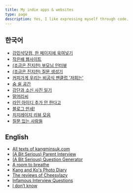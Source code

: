 ```yaml
---
title: My indie apps & websites
type: page
description: Yes, I like expressing myself through code. 
---
```


<style>
time, footer {
display: none;
}
</style>

## 한국어
- [강민석닷컴, 한 페이지에 욱여넣기](https://kangminsuk.com/all-texts/)
- [작은배 웹사이트](https://jagunbae.com)
- [(조금은 진지한) 부모님 인터뷰](https://kangminsuk.com/ko/interview/)
- [(조금은 진지한) 질문 생성기](https://kangminsuk.com/ko/conversation/)
- [커피가게 우리는 비공식 팬클럽 '저희는'](https://wooreenoon.bearblog.dev)
- [숨 쉴 공간](https://room.kangminsuk.com)
- [강단과 소신 사진 일기](https://us.jagunbae.com)
- [말머리씨](https://kangminsuk.com/mal/)
- [라인 아이디 추가 안 한다고](https://texts.bearblog.dev)
- [블로그 만세!](https://blogmansae.netlify.app)
- [치지레이지 리뷰 모음](https://reviews.cheesylazy.com)
- [질문 있는 사람들](https://questions.jagunbae.com)
## English
- [All texts of kangminsuk.com](https://kangminsuk.com/all-texts/)
- [(A Bit Serious) Parent Interview](https://kangminsuk.com/interview/)
- [(A Bit Serious) Question Generator](https://kangminsuk.com/blog/my-tools/)
- [A room to breathe](https://room.kangminsuk.com)
- [Kang and Ko's Photo Diary](https://us.jagunbae.com)
- [The reviews of Cheesylazy](https://reviews.cheesylazy.com)
- [Infamous Interview Questions](https://infamous-interview-questions.vercel.app)
- [I don’t know](https://idk.kangminsuk.com)